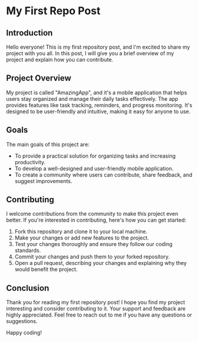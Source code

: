 # My First Repo Post

## Introduction
Hello everyone! This is my first repository post, and I'm excited to share my project with you all. In this post, I will give you a brief overview of my project and explain how you can contribute.

## Project Overview
My project is called "AmazingApp", and it's a mobile application that helps users stay organized and manage their daily tasks effectively. The app provides features like task tracking, reminders, and progress monitoring. It's designed to be user-friendly and intuitive, making it easy for anyone to use.

## Goals
The main goals of this project are:
- To provide a practical solution for organizing tasks and increasing productivity.
- To develop a well-designed and user-friendly mobile application.
- To create a community where users can contribute, share feedback, and suggest improvements.

## Contributing
I welcome contributions from the community to make this project even better. If you're interested in contributing, here's how you can get started:
1. Fork this repository and clone it to your local machine.
2. Make your changes or add new features to the project.
3. Test your changes thoroughly and ensure they follow our coding standards.
4. Commit your changes and push them to your forked repository.
5. Open a pull request, describing your changes and explaining why they would benefit the project.

## Conclusion
Thank you for reading my first repository post! I hope you find my project interesting and consider contributing to it. Your support and feedback are highly appreciated. Feel free to reach out to me if you have any questions or suggestions.

Happy coding!
